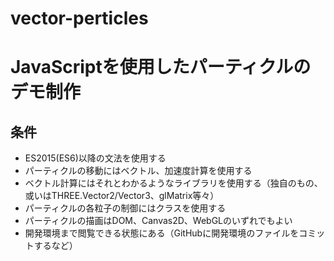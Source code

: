 # vector-perticles

# JavaScriptを使用したパーティクルのデモ制作
## 条件
- ES2015(ES6)以降の文法を使用する
- パーティクルの移動にはベクトル、加速度計算を使用する
- ベクトル計算にはそれとわかるようなライブラリを使用する（独自のもの、或いはTHREE.Vector2/Vector3、glMatrix等々）
- パーティクルの各粒子の制御にはクラスを使用する
- パーティクルの描画はDOM、Canvas2D、WebGLのいずれでもよい
- 開発環境まで閲覧できる状態にある（GitHubに開発環境のファイルをコミットするなど）
